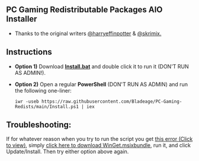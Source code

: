 ## **PC Gaming Redistributable Packages AIO Installer**
 - Thanks to the original writers [@harryeffinpotter](https://github.com/harryeffinpotter) & [@skrimix.](https://github.com/skrimix)
&nbsp;

Instructions
-----
 - **Option 1)** Download **[Install.bat](https://raw.githubusercontent.com/Bladeage/PC-Gaming-Redists/main/Install.bat)** and double click it to run it (DON'T RUN AS ADMIN!).

 - **Option 2)** Open a regular **PowerShell** (DON'T RUN AS ADMIN) and run the following one-liner:
 &nbsp; 

    `iwr -useb https://raw.githubusercontent.com/Bladeage/PC-Gaming-Redists/main/Install.ps1 | iex`


Troubleshooting:
----
If for whatever reason when you try to run the script you get [this error (Click to view)](https://i.imgur.com/TOvxPUq.png), simply [click here to download WinGet.msixbundle](https://github.com/Bladeage/PC-Gaming-Redists/raw/main/WinGet.msixbundle), run it, and click Update/Install. Then try either option above again.
